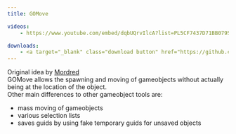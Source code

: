 ```yaml
---
title: GOMove

videos:
    - https://www.youtube.com/embed/dqbUQrvIlcA?list=PL5CF7437D71BB0795

downloads:
    - <a target="_blank" class="download button" href="https://github.com/Rochet2/TrinityCore/blob/gomove/src/server/scripts/Custom/GOMove/">TrinityCore</a>
---
```


Original idea by [Mordred](http://www.youtube.com/watch?v=a0JVXJ07KUU)  
GOMove allows the spawning and moving of gameobjects without actually being at the location of the object.  
Other main differences to other gameobject tools are:

 * mass moving of gameobjects
 * various selection lists
 * saves guids by using fake temporary guids for unsaved objects
